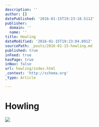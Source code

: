 ```yaml
---
description: ''
author: []
datePublished: '2016-01-15T19:23:18.511Z'
publisher:
  domain: ''
  name: ''
title: Howling
dateModified: '2016-01-15T19:23:04.091Z'
sourcePath: _posts/2016-01-15-howling.md
published: true
inFeed: true
hasPage: true
inNav: false
url: howling/index.html
_context: 'http://schema.org'
_type: Article

---
```

# Howling
![](https://the-grid-user-content.s3-us-west-2.amazonaws.com/f48db903-8d98-4be4-93e8-68dc402f278b.png)